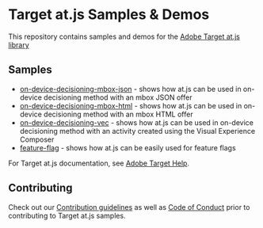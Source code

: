 # Target at.js Samples & Demos

This repository contains samples and demos for the [Adobe Target at.js library](https://docs.adobe.com/content/help/en/target/using/implement-target/client-side/at-js/how-atjs-works.html)

## Samples

- [on-device-decisioning-mbox-json](on-device-decisioning-mbox-json) - shows how at.js can be used in on-device decisioning method with an mbox JSON offer
- [on-device-decisioning-mbox-html](on-device-decisioning-mbox-html) - shows how at.js can be used in on-device decisioning method with an mbox HTML offer
- [on-device-decisioning-vec](on-device-decisioning-vec) - shows how at.js can be used in on-device decisioning method with an activity created using the Visual Experience Composer
- [feature-flag](feature-flag) - shows how at.js can be easily used for feature flags

For Target at.js documentation, see [Adobe Target Help](https://docs.adobe.com/content/help/en/target/using/implement-target/client-side/at-js/how-atjs-works.html).

## Contributing

Check out our [Contribution guidelines](.github/CONTRIBUTING.md) as well as [Code of Conduct](CODE_OF_CONDUCT.md) prior
to contributing to Target at.js samples.
